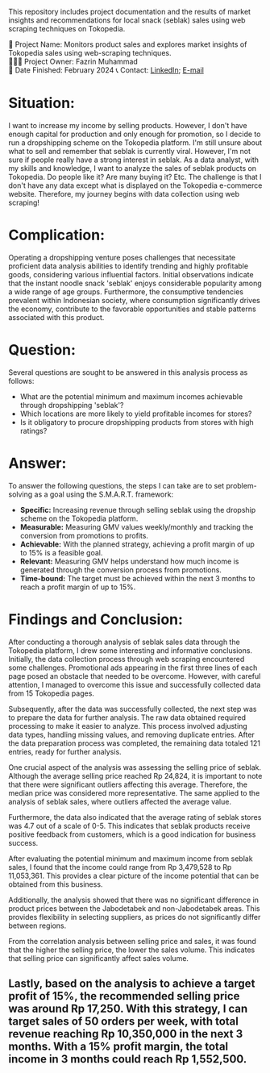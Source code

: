 This repository includes project documentation and the results of market insights and recommendations for local snack (seblak) sales using web scraping techniques on Tokopedia. 

🚩 Project Name: Monitors product sales and explores market insights of Tokopedia sales using web-scraping techniques.  
🙋🏻‍♂️ Project Owner: Fazrin Muhammad  
🏁 Date Finished: February 2024
📞 Contact: [LinkedIn](https://www.linkedin.com/in/fazrin-muhammad-199098153/); [E-mail](mailto:fazriinmuhammad@gmail.com)

# Situation:
I want to increase my income by selling products. However, I don't have enough capital for production and only enough for promotion, so I decide to run a dropshipping scheme on the Tokopedia platform. I'm still unsure about what to sell and remember that seblak is currently viral. However, I'm not sure if people really have a strong interest in seblak. As a data analyst, with my skills and knowledge, I want to analyze the sales of seblak products on Tokopedia. Do people like it? Are many buying it? Etc. The challenge is that I don't have any data except what is displayed on the Tokopedia e-commerce website. Therefore, my journey begins with data collection using web scraping!

# Complication:
Operating a dropshipping venture poses challenges that necessitate proficient data analysis abilities to identify trending and highly profitable goods, considering various influential factors. Initial observations indicate that the instant noodle snack 'seblak' enjoys considerable popularity among a wide range of age groups. Furthermore, the consumptive tendencies prevalent within Indonesian society, where consumption significantly drives the economy, contribute to the favorable opportunities and stable patterns associated with this product.

# Question:
Several questions are sought to be answered in this analysis process as follows:
- What are the potential minimum and maximum incomes achievable through dropshipping 'seblak'?
- Which locations are more likely to yield profitable incomes for stores?
- Is it obligatory to procure dropshipping products from stores with high ratings?

# Answer:
To answer the following questions, the steps I can take are to set problem-solving as a goal using the S.M.A.R.T. framework:
- **Specific:** Increasing revenue through selling seblak using the dropship scheme on the Tokopedia platform.
- **Measurable:** Measuring GMV values weekly/monthly and tracking the conversion from promotions to profits.
- **Achievable:** With the planned strategy, achieving a profit margin of up to 15% is a feasible goal.
- **Relevant:** Measuring GMV helps understand how much income is generated through the conversion process from promotions.
- **Time-bound:** The target must be achieved within the next 3 months to reach a profit margin of up to 15%.

# Findings and Conclusion:
After conducting a thorough analysis of seblak sales data through the Tokopedia platform, I drew some interesting and informative conclusions. Initially, the data collection process through web scraping encountered some challenges. Promotional ads appearing in the first three lines of each page posed an obstacle that needed to be overcome. However, with careful attention, I managed to overcome this issue and successfully collected data from 15 Tokopedia pages.

Subsequently, after the data was successfully collected, the next step was to prepare the data for further analysis. The raw data obtained required processing to make it easier to analyze. This process involved adjusting data types, handling missing values, and removing duplicate entries. After the data preparation process was completed, the remaining data totaled 121 entries, ready for further analysis.

One crucial aspect of the analysis was assessing the selling price of seblak. Although the average selling price reached Rp 24,824, it is important to note that there were significant outliers affecting this average. Therefore, the median price was considered more representative. The same applied to the analysis of seblak sales, where outliers affected the average value.

Furthermore, the data also indicated that the average rating of seblak stores was 4.7 out of a scale of 0-5. This indicates that seblak products receive positive feedback from customers, which is a good indication for business success.

After evaluating the potential minimum and maximum income from seblak sales, I found that the income could range from Rp 3,479,528 to Rp 11,053,361. This provides a clear picture of the income potential that can be obtained from this business.

Additionally, the analysis showed that there was no significant difference in product prices between the Jabodetabek and non-Jabodetabek areas. This provides flexibility in selecting suppliers, as prices do not significantly differ between regions.

From the correlation analysis between selling price and sales, it was found that the higher the selling price, the lower the sales volume. This indicates that selling price can significantly affect sales volume.

Lastly, based on the analysis to achieve a target profit of 15%, the recommended selling price was around Rp 17,250. With this strategy, I can target sales of 50 orders per week, with total revenue reaching Rp 10,350,000 in the next 3 months. With a 15% profit margin, the total income in 3 months could reach Rp 1,552,500.
---
